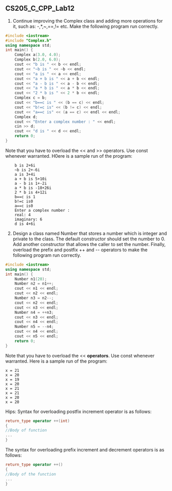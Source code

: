 <!--
 * @Github: https://github.com/Certseeds
 * @Organization: SUSTech
 * @Author: nanoseeds
 * @Date: 2020-06-09 08:47:28
 * @LastEditors: nanoseeds
 * @LastEditTime: 2020-06-09 08:53:03
 * @License: CC-BY-NC-SA_V4_0 or any later version 
 -->

## CS205_C_CPP_Lab12

1. Continue improving the Complex class and adding more operations for it, such as: -,*,~,==,!= etc. Make the following
   program run correctly.

``` cpp
#include <iostream>
#include "Complex.h"
using namespace std;
int main() {
    Complex a(3.0, 4.0);
    Complex b(2.0, 6.0);
    cout << "b is " << b << endl;
    cout << "~b is " << ~b << endl;
    cout << "a is " << a << endl;
    cout << "a + b is " << a + b << endl;
    cout << "a - b is " << a - b << endl;
    cout << "a * b is " << a * b << endl;
    cout << "2 * b is " << 2 * b << endl;
    Complex c = b;
    cout << "b==c is " << (b == c) << endl;
    cout << "b!=c is" << (b != c) << endl;
    cout << "a==c is" << (a == c) << endl << endl;
    Complex d;
    cout << "Enter a complex number : " << endl;
    cin >> d;
    cout << "d is " << d << endl;
    return 0;
}
```

Note that you have to overload the << and >> operators. Use const whenever warranted. H0ere is a sample run of the
program:

``` log
    b is 2+6i
    ~b is 2+-6i
    a is 3+4i
    a + b is 5+10i
    a - b is 1+-2i
    a * b is -18+26i
    2 * b is 4+12i
    b==c is 1
    b!=c is0
    a==c is0
    Enter a complex number :
    real: 4
    imaginary: 6
    d is 4+6i
```

2. Design a class named Number that stores a number which is integer and private to the class. The default constructor
   should set the number to 0. Add another constructor that allows the caller to set the number. Finally, overload the
   prefix and postfix ++ and -- operators to make the following program run correctly.

``` cpp
#include <iostream>
using namespace std;
int main() {
    Number n1(20);
    Number n2 = n1++;
    cout << n1 << endl;
    cout << n2 << endl;
    Number n3 = n2--;
    cout << n2 << endl;
    cout << n3 << endl;
    Number n4 = ++n3;
    cout << n3 << endl;
    cout << n4 << endl;
    Number n5 = --n4;
    cout << n4 << endl;
    cout << n5 << endl;
    return 0;
}
```

Note that you have to overload the << **operators**. Use const whenever warranted. Here is a sample run of the program:

``` log
x = 21
x = 20
x = 19
x = 20
x = 21
x = 21
x = 20
x = 20
```

Hips:
Syntax for overloading postfix increment operator is as follows:

``` cpp
return_type operator ++(int)
{
//Body of function
...
}
```

The syntax for overloading prefix increment and decrement operators is as follows:

``` cpp
return_type operator ++()
{
//Body of the function
...
}
```